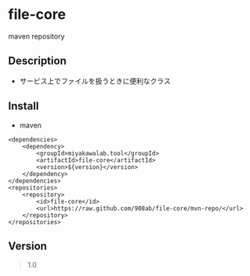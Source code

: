 # file-core
maven repository


## Description
* サービス上でファイルを扱うときに便利なクラス

## Install
* maven
```
<dependencies>
    <dependency>
        <groupId>miyakawalab.tool</groupId>
        <artifactId>file-core</artifactId>
        <version>${version}</version>
    </dependency>
</dependencies>
<repositories>
    <repository>
        <id>file-core</id>
        <url>https://raw.github.com/908ab/file-core/mvn-repo/</url>
    </repository>
</repositories>
```

## Version
> 1.0
